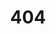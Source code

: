 ---
title: '404'
template: splash
editUrl: false
hero:
  title: '404'
  tagline: Página no encontrada. Verifica la URL o intenta usar la barra de búsqueda.
---